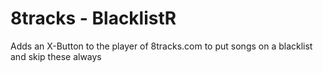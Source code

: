 # 8tracks - BlacklistR
Adds an X-Button to the player of 8tracks.com to put songs on a blacklist and skip these always
